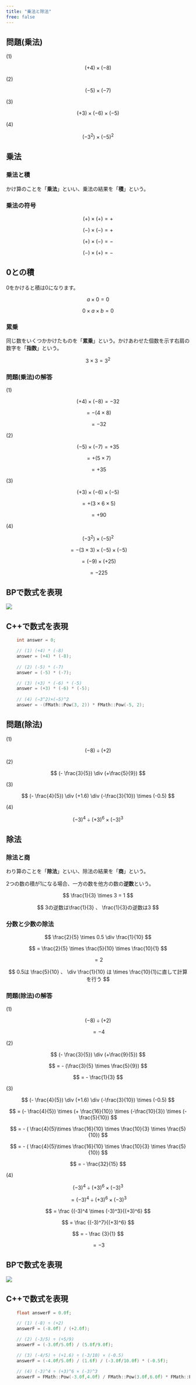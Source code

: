 ```yaml
---
title: "乗法と除法"
free: false
---
```



## 問題(乗法)

(1) 

$$
(+4) \times (-8)
$$

(2)

$$
(-5) \times (-7)
$$

(3)

$$
(+3) \times (-6) \times (-5)
$$

(4)

$$
(-3^2) \times (-5)^2
$$

## 乗法

### 乗法と積

かけ算のことを「**乗法**」といい、乗法の結果を「**積**」という。

### 乗法の符号

$$
(+) \times (+) = +
$$

$$
(-) \times (-) = +
$$

$$
(+) \times (-) = -
$$

$$
(-) \times (+) = -
$$

## 0との積

0をかけると積は0になります。

$$
  a \times 0 = 0
$$

$$
  0 \times a \times b = 0
$$


### 累乗

同じ数をいくつかかけたものを「**累乗**」という。かけあわせた個数を示す右肩の数字を「**指数**」という。

$$
3 \times 3 = 3^2
$$

### 問題(乗法)の解答

(1)

$$
  (+4) \times (-8) = -32
$$

$$
  = - (4 \times 8) 
$$

$$
  = -32
$$

(2)

$$
  (-5) \times (-7) = +35
$$

$$
  = + (5 \times 7)
$$

$$
  = +35
$$

(3)

$$
  (+3) \times (-6) \times (-5)
$$

$$
  = + (3 \times 6 \times 5)
$$

$$
  = +90
$$

(4)

$$
(-3^2) \times (-5)^2
$$

$$
  = - (3 \times 3) \times (-5) \times (-5)
$$

$$
  = (-9) \times (+25)
$$

$$
  = -225
$$

## BPで数式を表現

![](/images/books/book-ue5_mathematical_programming/chap_02_multiplicative_and_division/2022-07-17-10-41-55.png)

## C++で数式を表現

```cpp
	int answer = 0;

	// (1) (+4) * (-8)
	answer = (+4) * (-8);
	
	// (2) (-5) * (-7)
	answer = (-5) * (-7);

	// (3) (+3) * (-6) * (-5)
	answer = (+3) * (-6) * (-5);
	
	// (4) (−3^2)×(−5)^2
	answer = -(FMath::Pow(3, 2)) * FMath::Pow(-5, 2);
```


## 問題(除法)

(1)

$$
  (-8) \div (+2)
$$

(2)

$$
  (- \frac{3}{5}) \div (+\frac{5}{9})
$$

(3)

$$
  (- \frac{4}{5}) \div (+1.6) \div (-\frac{3}{10}) \times (-0.5)
$$

(4)

$$
  (-3)^4 \div (+3)^6 \times (-3)^3
$$

## 除法

### 除法と商

わり算のことを「**除法**」といい、除法の結果を「**商**」という。

2つの数の積が1になる場合、一方の数を他方の数の**逆数**という。

$$
  \frac{1}{3} \times 3 = 1
$$

$$
3の逆数は\frac{1}{3} 、 \frac{1}{3}の逆数は3
$$

### 分数と少数の除法

$$
  \frac{2}{5} \times 0.5 \div \frac{1}{10}
$$

$$
  = \frac{2}{5} \times \frac{5}{10} \times \frac{10}{1}
$$

$$
  = 2
$$

$$
0.5は \frac{5}{10}  、 \div \frac{1}{10} は \times \frac{10}{1}に直して計算を行う
$$

###  問題(除法)の解答

(1)

$$
  (-8) \div (+2)
$$

$$
  = -4
$$

(2)

$$
  (- \frac{3}{5}) \div (+\frac{9}{5})
$$

$$
 = - (\frac{3}{5} \times \frac{5}{9})
$$

$$
 = - \frac{1}{3}
$$

(3)

$$
  (- \frac{4}{5}) \div (+1.6) \div (-\frac{3}{10}) \times (-0.5)
$$

$$
  = (- \frac{4}{5}) \times (+ \frac{16}{10}) \times (-\frac{10}{3}) \times (- \frac{5}{10})
$$

$$
  = - ( \frac{4}{5}\times \frac{16}{10} \times \frac{10}{3} \times \frac{5}{10})
$$

$$
  = - ( \frac{4}{5}\times \frac{16}{10} \times \frac{10}{3} \times \frac{5}{10})
$$

$$
  = - \frac{32}{15}
$$


(4)

$$
  (-3)^4 \div (+3)^6 \times (-3)^3
$$

$$
  = (-3)^4 \div (+3)^6 \times (-3)^3
$$

$$
  = \frac {(-3)^4 \times (-3)^3}{(+3)^6}
$$

$$
  = \frac {(-3)^7}{(+3)^6}
$$

$$
  = - \frac {3}{1}
$$

$$
  = -3
$$

## BPで数式を表現

![](/images/books/book-ue5_mathematical_programming/chap_02_multiplicative_and_division/2022-07-17-10-55-51.png)

## C++で数式を表現

```cpp
	float answerF = 0.0f;

	// (1) (-8) ÷ (+2)
	answerF = (-8.0f) / (+2.0f);

	// (2) (-3/5) ÷ (+5/9)
	answerF = (-3.0f/5.0f) / (5.0f/9.0f);

	// (3) (-4/5) ÷ (+1.6) ÷ (-3/10) × (-0.5)
	answerF = (-4.0f/5.0f) / (1.6f) / (-3.0f/10.0f) * (-0.5f);

	// (4) (-3)^4 ÷ (+3)^6 × (-3)^3
	answerF = FMath::Pow(-3.0f,4.0f) / FMath::Pow(3.0f,6.0f) * FMath::Pow(-3.0f, 3.0f);

```